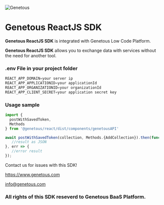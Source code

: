 ![Genetous](https://genetous.com/images/logo.svg "Genetous")

# **Genetous ReactJS SDK**

**Genetous ReactJS SDK** is integrated with Genetous Low Code Platform.

**Genetous ReactJS SDK** allows you to exchange data with services without the need for another tool.

### **.env File in your project folder**

```js
REACT_APP_DOMAIN=your server ip
REACT_APP_APPLICATIONID=your applicationId
REACT_APP_ORGANIZATIONID=your organizationId
REACT_APP_CLIENT_SECRET=your application secret key
```

### **Usage sample**

```js
import {
  postWithSavedToken,
  Methods
} from '@genetous/react/dist/components/genetousAPI'

await postWithSavedToken(collection, Methods.{AddCollection}).then(function (result) {
   //result as JSON
}, err => {
   //error result
});
```

Contact us for issues with this SDK!

<https://www.genetous.com>

<info@genetous.com>

### All rights of this SDK reseverd to **Genetous BaaS Platform.**
